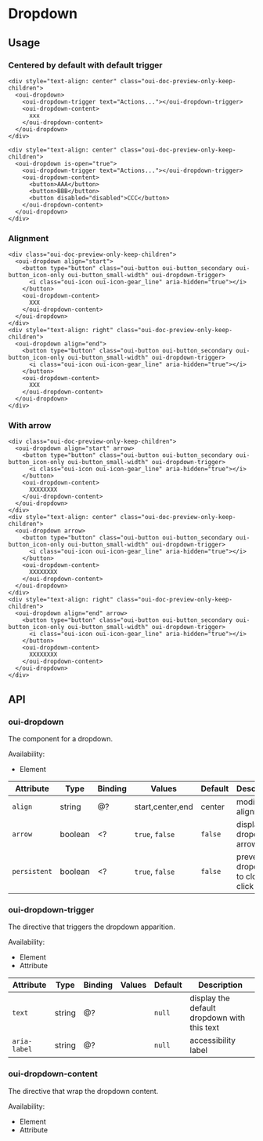 # Dropdown

<component-status cx-design="complete" ux="rc"></component-status>

## Usage

### Centered by default with default trigger

```html:preview
<div style="text-align: center" class="oui-doc-preview-only-keep-children">
  <oui-dropdown>
    <oui-dropdown-trigger text="Actions..."></oui-dropdown-trigger>
    <oui-dropdown-content>
      xxx
    </oui-dropdown-content>
  </oui-dropdown>
</div>
```

```html:preview
<div style="text-align: center" class="oui-doc-preview-only-keep-children">
  <oui-dropdown is-open="true">
    <oui-dropdown-trigger text="Actions..."></oui-dropdown-trigger>
    <oui-dropdown-content>
      <button>AAA</button>
      <button>BBB</button>
      <button disabled="disabled">CCC</button>
    </oui-dropdown-content>
  </oui-dropdown>
</div>
```

### Alignment

```html:preview
<div class="oui-doc-preview-only-keep-children">
  <oui-dropdown align="start">
    <button type="button" class="oui-button oui-button_secondary oui-button_icon-only oui-button_small-width" oui-dropdown-trigger>
      <i class="oui-icon oui-icon-gear_line" aria-hidden="true"></i>
    </button>
    <oui-dropdown-content>
      XXX
    </oui-dropdown-content>
  </oui-dropdown>
</div>
<div style="text-align: right" class="oui-doc-preview-only-keep-children">
  <oui-dropdown align="end">
    <button type="button" class="oui-button oui-button_secondary oui-button_icon-only oui-button_small-width" oui-dropdown-trigger>
      <i class="oui-icon oui-icon-gear_line" aria-hidden="true"></i>
    </button>
    <oui-dropdown-content>
      XXX
    </oui-dropdown-content>
  </oui-dropdown>
</div>
```

### With arrow

```html:preview
<div class="oui-doc-preview-only-keep-children">
  <oui-dropdown align="start" arrow>
    <button type="button" class="oui-button oui-button_secondary oui-button_icon-only oui-button_small-width" oui-dropdown-trigger>
      <i class="oui-icon oui-icon-gear_line" aria-hidden="true"></i>
    </button>
    <oui-dropdown-content>
      XXXXXXXX
    </oui-dropdown-content>
  </oui-dropdown>
</div>
<div style="text-align: center" class="oui-doc-preview-only-keep-children">
  <oui-dropdown arrow>
    <button type="button" class="oui-button oui-button_secondary oui-button_icon-only oui-button_small-width" oui-dropdown-trigger>
      <i class="oui-icon oui-icon-gear_line" aria-hidden="true"></i>
    </button>
    <oui-dropdown-content>
      XXXXXXXX
    </oui-dropdown-content>
  </oui-dropdown>
</div>
<div style="text-align: right" class="oui-doc-preview-only-keep-children">
  <oui-dropdown align="end" arrow>
    <button type="button" class="oui-button oui-button_secondary oui-button_icon-only oui-button_small-width" oui-dropdown-trigger>
      <i class="oui-icon oui-icon-gear_line" aria-hidden="true"></i>
    </button>
    <oui-dropdown-content>
      XXXXXXXX
    </oui-dropdown-content>
  </oui-dropdown>
</div>
```

## API

### oui-dropdown

The component for a dropdown.

Availability:

 - Element

| Attribute         | Type            | Binding | Values              | Default             | Description                        |
| ----              | ----            | ----    | ----                | ----                | ----                               |
| `align`           | string          | @?      | start,center,end    | center              | modifier for alignment             |
| `arrow`           | boolean         | <?      | `true`, `false`     | `false`             | display the dropdown arrow         |
| `persistent`      | boolean         | <?      | `true`, `false`     | `false`             | prevent dropdown to close on click |

### oui-dropdown-trigger

The directive that triggers the dropdown apparition.

Availability:

 - Element
 - Attribute

| Attribute         | Type            | Binding | Values              | Default             | Description                                         |
| ----              | ----            | ----    | ----                | ----                | ----                                                |
| `text`            | string          | @?      |                     | `null`              | display the default dropdown with this text         |
| `aria-label`      | string          | @?      |                     | `null`              | accessibility label                                 |

### oui-dropdown-content

The directive that wrap the dropdown content.

Availability:

 - Element
 - Attribute
